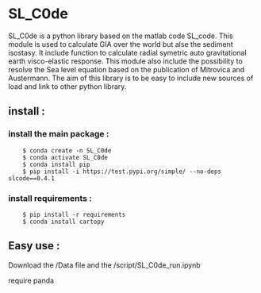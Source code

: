 # SL_C0de

SL_C0de is a python library based on the matlab code SL_code. This module is used to calculate GIA over the world but alse the sediment isostasy. It include function to calculate radial symetric auto gravitational earth visco-elastic response. This module also include the possibility to resolve the Sea level equation based on the publication of Mitrovica and Austermann. The aim of this library is to be easy to include new sources of load and link to other python library.

## install : 

### install the main package : 

```
    $ conda create -n SL_C0de 
    $ conda activate SL_C0de
    $ conda install pip      
    $ pip install -i https://test.pypi.org/simple/ --no-deps slcode==0.4.1
```

### install requirements : 

```
    $ pip install -r requirements
    $ conda install cartopy
```

## Easy use : 

Download the /Data file and the /script/SL_C0de_run.ipynb

require panda